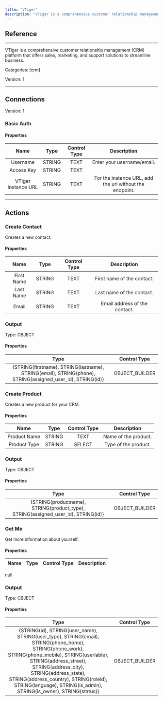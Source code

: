 ```yaml
---
title: "VTiger"
description: "VTiger is a comprehensive customer relationship management (CRM) platform that offers sales, marketing, and support solutions to streamline business."
---
```

## Reference
<hr />

VTiger is a comprehensive customer relationship management (CRM) platform that offers sales, marketing, and support solutions to streamline business.


Categories: [crm]


Version: 1

<hr />



## Connections

Version: 1


### Basic Auth

#### Properties

|      Name      |     Type     |     Control Type     |     Description     |
|:--------------:|:------------:|:--------------------:|:-------------------:|
| Username | STRING | TEXT  |  Enter your username/email.  |
| Access Key | STRING | TEXT  |  |
| VTiger Instance URL | STRING | TEXT  |  For the instance URL, add the url without the endpoint.  |





<hr />





## Actions


### Create Contact
Creates a new contact.

#### Properties

|      Name      |     Type     |     Control Type     |     Description     |
|:--------------:|:------------:|:--------------------:|:-------------------:|
| First Name | STRING | TEXT  |  First name of the contact.  |
| Last Name | STRING | TEXT  |  Last name of the contact.  |
| Email | STRING | TEXT  |  Email address of the contact.  |


### Output



Type: OBJECT


#### Properties

|     Type     |     Control Type     |
|:------------:|:--------------------:|
| {STRING\(firstname), STRING\(lastname), STRING\(email), STRING\(phone), STRING\(assigned_user_id), STRING\(id)} | OBJECT_BUILDER  |






### Create Product
Creates a new product for your CRM.

#### Properties

|      Name      |     Type     |     Control Type     |     Description     |
|:--------------:|:------------:|:--------------------:|:-------------------:|
| Product Name | STRING | TEXT  |  Name of the product.  |
| Product Type | STRING | SELECT  |  Type of the product.  |


### Output



Type: OBJECT


#### Properties

|     Type     |     Control Type     |
|:------------:|:--------------------:|
| {STRING\(productname), STRING\(product_type), STRING\(assigned_user_id), STRING\(id)} | OBJECT_BUILDER  |






### Get Me
Get more information about yourself.

#### Properties

|      Name      |     Type     |     Control Type     |     Description     |
|:--------------:|:------------:|:--------------------:|:-------------------:|
null


### Output



Type: OBJECT


#### Properties

|     Type     |     Control Type     |
|:------------:|:--------------------:|
| {STRING\(id), STRING\(user_name), STRING\(user_type), STRING\(email), STRING\(phone_home), STRING\(phone_work), STRING\(phone_mobile), STRING\(userlable), STRING\(address_street), STRING\(address_city), STRING\(address_state), STRING\(address_country), STRING\(roleid), STRING\(language), STRING\(is_admin), STRING\(is_owner), STRING\(status)} | OBJECT_BUILDER  |






